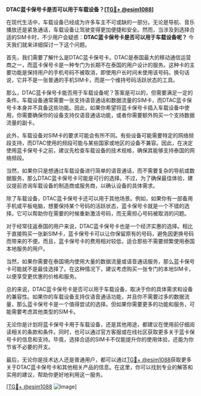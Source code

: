 **DTAC蓝卡保号卡是否可以用于车载设备？[[TG💪+ @esim1088](https://t.me/s/esim1088)]**

在现代生活中，车载设备已经成为许多车主不可或缺的一部分。无论是导航、音乐播放还是紧急通话，车载设备让驾驶变得更加便捷和安全。然而，当涉及到选择合适的SIM卡时，不少用户会疑惑：**DTAC蓝卡保号卡是否可以用于车载设备呢？** 今天我们就来详细探讨一下这个问题。

首先，我们需要了解什么是DTAC蓝卡保号卡。DTAC是泰国最大的移动通信运营商之一，而蓝卡保号卡是一种专门为长期不在泰国的用户设计的服务。这种卡的主要功能是保持用户的手机号码不被取消，即使用户长时间未使用该号码。换句话说，它并不是一张普通的手机SIM卡，而是一个维持号码活跃状态的工具。

那么，DTAC蓝卡保号卡能否用于车载设备呢？答案是可以的，但需要满足一定的条件。车载设备通常需要一张支持语音通话和数据流量的SIM卡，而DTAC蓝卡保号卡本身并不具备这些功能。因此，如果你希望将蓝卡保号卡插入车载设备中使用，你需要确保你的设备支持仅语音通话功能，或者你需要额外购买一个支持数据流量的副卡。

此外，车载设备对SIM卡的要求可能会有所不同。有些设备可能需要特定的网络频段支持，而DTAC使用的频段可能与某些国家或地区的设备不兼容。因此，在决定使用蓝卡保号卡之前，建议先检查车载设备的技术规格，确保其能够支持泰国的网络频段。

当然，如果你只是想通过车载设备进行简单的语音通话，而不需要复杂的导航或数据服务，那么DTAC蓝卡保号卡可能是可行的选择。不过，为了确保最佳体验，建议提前咨询车载设备的制造商或服务商，以确认设备的具体需求。

除了车载设备，DTAC蓝卡保号卡还可以用于其他场景。例如，如果你有一部备用手机或平板电脑，想要保持某个号码的活跃状态，蓝卡保号卡就是一个不错的选择。它可以帮助你在需要的时候重新激活号码，而无需担心号码被取消的问题。

对于经常往返泰国的用户来说，DTAC蓝卡保号卡也是一个经济实惠的选择。相比于直接购买一张新SIM卡，蓝卡保号卡可以让你保留原有的号码，避免因更换号码而带来的不便。而且，蓝卡保号卡的费用相对较低，适合那些不需要频繁使用泰国本地服务的用户。

当然，如果你需要在泰国境内使用大量的数据流量或语音通话服务，那么蓝卡保号卡可能就不是最佳选择了。在这种情况下，建议考虑购买一张专门的本地SIM卡，以便享受更优惠的价格和服务。

总的来说，DTAC蓝卡保号卡是否可以用于车载设备，取决于你的具体需求和设备的兼容性。如果你的车载设备支持仅语音通话功能，并且你不需要过多的数据流量，那么蓝卡保号卡是一个值得尝试的选择。但如果你需要更多的功能和服务，可能需要考虑其他类型的SIM卡。

无论你是计划将蓝卡保号卡用于车载设备，还是其他用途，都建议在使用前仔细阅读相关的条款和条件。同时，也可以通过官方客服或在线社区获取更多关于蓝卡保号卡的信息和支持。毕竟，选择合适的SIM卡不仅能提升你的使用体验，还能为你节省不必要的开支。

最后，无论你是技术达人还是普通用户，都可以通过[TG💪+ @esim1088](https://t.me/s/esim1088)获取更多关于DTAC蓝卡保号卡和其他相关产品的信息。在这里，你可以找到专业的解答和实用的建议，帮助你更好地利用这一服务。

[[TG💪+ @esim1088](https://t.me/s/esim1088) ![Image](https://i.postimg.cc/4NQfJmqS/Snipaste-2025-05-13-00-14-12.png)]
